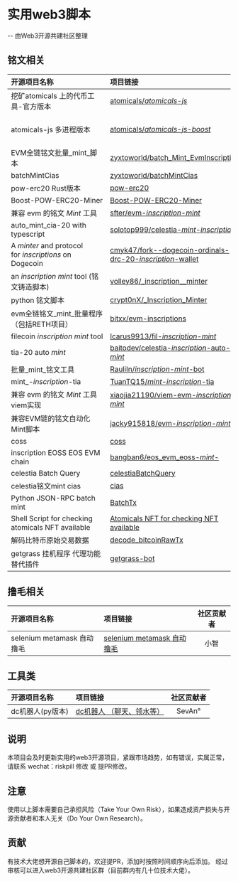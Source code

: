 # 实用web3脚本 
-- 由Web3开源共建社区整理
## 铭文相关
| 开源项目名称  | 项目链接 | 社区贡献者 |
| :---------- | :------ | :------: |
| 挖矿atomicals 上的代币工具-官方版本| [atomicals/_atomicals-js_](https://github.com/atomicals/atomicals-js) | atomicals |
| atomicals-js 多进程版本 | [atomicals/_atomicals-js-boost_](https://github.com/wkler/atomicals-js-boost) | 0xRedPill 童大托 Panda 0xBalance |
| EVM全链铭文批量_mint_脚本 | [zyxtoworld/batch_Mint_EvmInscriptions](https://github.com/zyxtoworld/batchMintEvmInscriptions) | zyxtoworld |
| batchMintCias | [zyxtoworld/batchMintCias](https://github.com/zyxtoworld/batchMintCias) | zyxtoworld |
| pow-erc20 Rust版本 | [pow-erc20](https://github.com/nishuzumi/pow-erc20) | BOX |
| Boost-POW-ERC20-Miner | [Boost-POW-ERC20-Miner](https://github.com/wkler/Boost-POW-ERC20-Miner) | 0xRedPill |
| 兼容 evm 的铭文 _Mint_ 工具 | [sfter/evm-_inscription_-_mint_](https://github.com/sfter/evm-inscription-mint) | sfter |
| auto_mint_cia-20 with typescript | [solotop999/celestia-_mint_-_inscription_](https://github.com/solotop999/celestia-mint-inscription) | solotop999 |
| A _minter_ and protocol for _inscriptions_ on Dogecoin | [cmyk47/fork--dogecoin-ordinals-drc-20-_inscription_-wallet](https://github.com/cmyk47/fork--dogecoin-ordinals-drc-20-inscription-wallet) | cmyk47 |
| an _inscription_ _mint_ tool (铭文铸造脚本) | [volley86/_inscription__minter](https://github.com/volley86/inscription_minter) | volley86 |
| python 铭文脚本 | [crypt0nX/_Inscription_Minter](https://github.com/crypt0nX/InscriptionMinter) | crypt0nX |
| evm全链铭文_mint_批量程序（包括RETH项目）| [bitxx/evm-inscriptions](https://github.com/bitxx/evm-inscriptions) | bitxx |
| filecoin _inscription_ _mint_ tool | [Icarus9913/fil-_inscription_-_mint_](https://github.com/Icarus9913/fil-inscription-mint) | Icarus9913 |
| tia-20 auto _mint_ | [baitodev/celestia-_inscription_-auto-_mint_](https://github.com/baitodev/celestia-inscription-auto-mint) | baitodev |
| 批量_mint_铭文工具 | [RauliIn/_inscription_-_mint_-bot](https://github.com/RauliIn/inscription-mint-bot) | RauliIn |
| mint_-_inscription_-tia | [TuanTQ15/_mint_-_inscription_-tia](https://github.com/TuanTQ15/mint-inscription-tia) | TuanTQ15 |
| 兼容 evm 的铭文 _Mint_ 工具 viem实现 | [xiaojia21190/viem-evm-_inscription_-_mint_](https://github.com/xiaojia21190/viem-evm-inscription-mint) | xiaojia21190 |
| 兼容EVM链的铭文自动化Mint脚本 | [jacky915818/evm-_inscription_-_mint_](https://github.com/jacky915818/evm-inscription-mint) | jacky915818 |
| coss | [coss](https://github.com/qzz0518/coss) | qzz0518 |
| inscription EOSS EOS EVM chain | [bangban6/eos_evm_eoss-_mint_-](https://github.com/bangban6/eos_evm_eoss-mint-) | bangban6 |
| celestia Batch Query | [celestiaBatchQuery](https://github.com/tcitds1/celestiaBatchQuery) | tcitds1 |
| celestia铭文mint cias | [cias](https://github.com/zefzhou/cias) | zefzhou44 |
| Python JSON-RPC batch mint | [BatchTx](https://github.com/cradle0fFilth/BatchTx) | null |
| Shell Script for checking atomicals NFT available | [Atomicals NFT for checking NFT available](https://github.com/cradle0fFilth/MintAtomicalsNFT) | null |
| 解码比特币原始交易数据 | [decode_bitcoinRawTx](https://github.com/cradle0fFilth/decode_bitcoinRawTx) | null |
| getgrass 挂机程序 代理功能 替代插件 | [getgrass-bot](https://github.com/ymmmmmmmm/getgrass_bot) | y |


## 撸毛相关
| 开源项目名称  | 项目链接 | 社区贡献者 |
| :---------- | :------ | :------: |
| selenium metamask 自动撸毛 | [selenium metamask 自动撸毛](https://github.com/possib1e/py-selenium-metamask) | 小智 |

## 工具类
| 开源项目名称  | 项目链接 | 社区贡献者 |
| :---------- | :------ | :------: |
| dc机器人(py版本) | [dc机器人 （聊天、领水等）](https://github.com/l333308/discord_bot) | SevAn° |

## 说明
本项目会及时更新实用的web3开源项目，紧跟市场趋势，如有错误，实属正常，请联系 wechat：riskpill 修改 或 提PR修改。

## 注意
使用以上脚本需要自己承担风险（Take Your Own Risk），如果造成资产损失与开源贡献者和本人无关（Do Your Own Research）。

## 贡献
有技术大佬想开源自己脚本的，欢迎提PR，添加时按照时间顺序向后添加。
经过审核可以进入web3开源共建社区群（目前群内有几十位技术大佬）。
